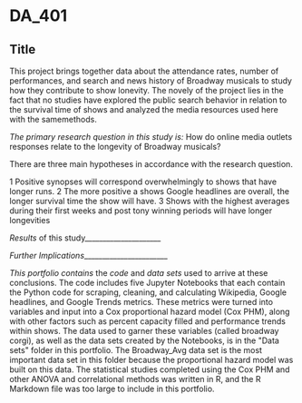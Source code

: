 # DA_401

## Title ##

This project brings together data about the attendance rates, number of performances, and search and news history of Broadway musicals to study how they contribute to show lonevity. The novely of the project lies in the fact that no studies have explored the public search behavior in relation to the survival time of shows and analyzed the media resources used here with the samemethods.

*The primary research question in this study is:* 
How do online media outlets responses relate to the longevity of Broadway musicals?  

There are three main hypotheses in accordance with the research question.

1 Positive synopses will correspond overwhelmingly to shows that have longer runs.
2 The more positive a shows Google headlines are overall, the  longer survival time the show will have.
3 Shows with the highest averages during their first weeks and post tony winning periods will have longer longevities

*Results* of this study_____________________

*Further Implications*_______________________

*This portfolio contains* the *code* and *data sets* used to arrive at these conclusions. The code includes five Jupyter Notebooks that each contain the Python code for scraping, cleaning, and calculating Wikipedia, Google headlines, and Google Trends metrics. These metrics were turned into variables and input into a Cox proportional hazard model (Cox PHM), along with other factors such as percent capacity filled and performance trends within shows. The data used to garner these variables (called broadway corgi), as well as the data sets created by the Notebooks, is in the "Data sets" folder in this portfolio. The Broadway_Avg data set is the most important data set in this folder because the proportional hazard model was built on this data. The statistical studies completed using the Cox PHM and other ANOVA and correlational methods was written in R, and the R Markdown file was too large to include in this portfolio.
